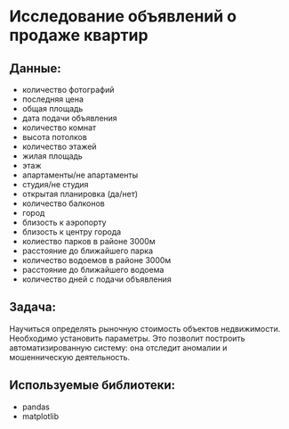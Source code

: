 # Исследование объявлений о продаже квартир
## Данные:
  - количество фотографий
  - последняя цена
  - общая площадь
  - дата подачи объявления
  - количество комнат
  - высота потолков
  - количество этажей
  - жилая площадь
  - этаж
  - апартаменты/не апартаменты
  - студия/не студия
  - открытая планировка (да/нет)
  - количество балконов
  - город
  - близость к аэропорту
  - близость к центру города
  - колиество парков в районе 3000м
  - расстояние до ближайшего парка
  - количество водоемов в районе 3000м
  - расстояние до ближайшего водоема
  - количество дней с подачи объявления
## Задача:
  Научиться определять рыночную стоимость объектов недвижимости. Необходимо установить параметры. Это позволит построить автоматизированную систему: она отследит аномалии и мошенническую деятельность.
## Используемые библиотеки:
  - pandas
  - matplotlib
